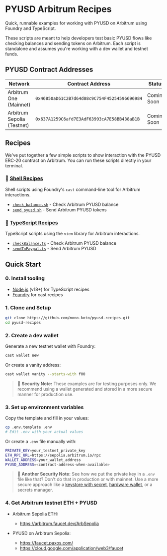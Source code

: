 # PYUSD Arbitrum Recipes

Quick, runnable examples for working with PYUSD on Arbitrum using Foundry and TypeScript.

These scripts are meant to help developers test basic PYUSD flows like checking balances and sending tokens on Arbitrum. Each script is standalone and assumes you're working with a dev wallet and testnet funds.

## PYUSD Contract Addresses

| Network | Contract Address | Status |
|---------|------------------|---------|
| Arbitrum One (Mainnet) | `0x46850aD61C2B7d64d08c9C754F45254596696984` | Coming Soon |
| Arbitrum Sepolia (Testnet) | `0x637A1259C6afd7E3AdF63993cA7E58BB438aB1B` | Coming Soon |

## Recipes

We've put together a few simple scripts to show interaction with the PYUSD ERC-20 contract on Arbitrum. You can run these scripts directly in your terminal. 

### 🔧 [Shell Recipes](./shell-recipes/)

Shell scripts using Foundry's `cast` command-line tool for Arbitrum interactions.

- [`check_balance.sh`](./shell-recipes/check_balance.sh) - Check Arbitrum PYUSD balance
- [`send_pyusd.sh`](./shell-recipes/send_pyusd.sh) - Send Arbitrum PYUSD tokens

### 📝 [TypeScript Recipes](./ts-recipes/)

TypeScript scripts using the `viem` library for Arbitrum interactions. 

- [`checkBalance.ts`](./ts-recipes/checkBalance.ts) - Check Arbitrum PYUSD balance
- [`sendToPaypal.ts`](./ts-recipes/sendToPaypal.ts) - Send Arbitrum PYUSD


## Quick Start

### 0. Install tooling

- [Node.js](https://nodejs.org/) (v18+) for TypeScript recipes
- [Foundry](https://book.getfoundry.sh/getting-started/installation) for cast recipes

### 1. Clone and Setup

```bash
git clone https://github.com/mono-koto/pyusd-recipes.git
cd pyusd-recipes
```

### 2. Create a dev wallet

Generate a new testnet wallet with Foundry:

```bash
cast wallet new
```

Or create a vanity address:

```bash
cast wallet vanity --starts-with f00
```

> 🧐 **Security Note:** These examples are for testing purposes only. We recommend using a wallet generated and stored in a more secure manner for production use.

### 3. Set up environment variables

Copy the template and fill in your values:

```bash
cp .env.template .env
# Edit .env with your actual values
```

Or create a `.env` file manually with:

```bash
PRIVATE_KEY=your_testnet_private_key
ETH_RPC_URL=https://sepolia.arbitrum.io/rpc
WALLET_ADDRESS=your_wallet_address
PYUSD_ADDRESS=<contract-address-when-available>
```

> 🧐 **Another Security Note:** See how we put the private key in a `.env` file like that? Don't do that in production or with mainnet. Use a more secure approach like a [keystore with secret](https://getfoundry.sh/cast/reference/cast-wallet-import/), [hardware wallet](https://getfoundry.sh/reference/common/multi-wallet-options-hardware), or a secrets manager.

### 4. Get Arbitrum testnet ETH + PYUSD

- Arbitrum Sepolia ETH: 
    - https://arbitrum.faucet.dev/ArbSepolia

- PYUSD on Arbitrum Sepolia:
    - https://faucet.paxos.com/
    - https://cloud.google.com/application/web3/faucet


